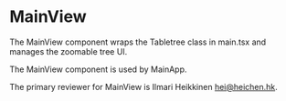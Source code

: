 # MainView

The MainView component wraps the Tabletree class in main.tsx and manages the zoomable tree UI.

The MainView component is used by MainApp.

The primary reviewer for MainView is Ilmari Heikkinen <hei@heichen.hk>.
